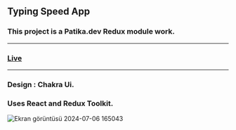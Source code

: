 ## Typing Speed App 
### This project is a Patika.dev Redux module work.
***
### [Live](https://typingspeedap.netlify.app/)
***
### Design : Chakra Ui.
### Uses React and Redux Toolkit.


![Ekran görüntüsü 2024-07-06 165043](https://github.com/Eda-Inal/redux-typingspeed-app/assets/119332810/bb71065e-2b0c-424d-8f3c-3be0070e30bf)

